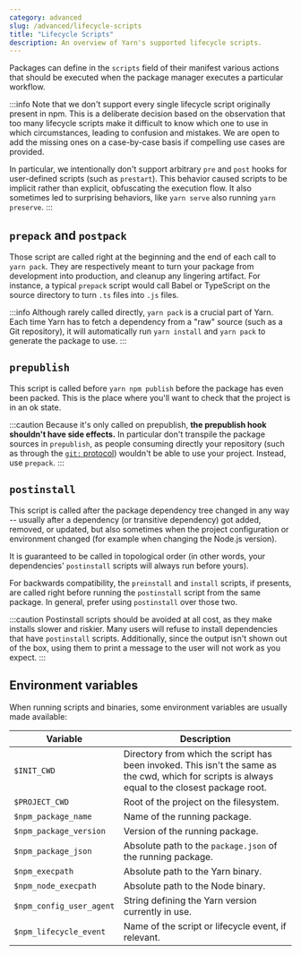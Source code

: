 ```yaml
---
category: advanced
slug: /advanced/lifecycle-scripts
title: "Lifecycle Scripts"
description: An overview of Yarn's supported lifecycle scripts.
---
```


Packages can define in the `scripts` field of their manifest various actions that should be executed when the package manager executes a particular workflow.

:::info
Note that we don't support every single lifecycle script originally present in npm. This is a deliberate decision based on the observation that too many lifecycle scripts make it difficult to know which one to use in which circumstances, leading to confusion and mistakes. We are open to add the missing ones on a case-by-case basis if compelling use cases are provided.

In particular, we intentionally don't support arbitrary `pre` and `post` hooks for user-defined scripts (such as `prestart`). This behavior caused scripts to be implicit rather than explicit, obfuscating the execution flow. It also sometimes led to surprising behaviors, like `yarn serve` also running `yarn preserve`.
:::

## `prepack` and `postpack`

Those script are called right at the beginning and the end of each call to `yarn pack`. They are respectively meant to turn your package from development into production, and cleanup any lingering artifact. For instance, a typical `prepack` script would call Babel or TypeScript on the source directory to turn `.ts` files into `.js` files.

:::info
Although rarely called directly, `yarn pack` is a crucial part of Yarn. Each time Yarn has to fetch a dependency from a "raw" source (such as a Git repository), it will automatically run `yarn install` and `yarn pack` to generate the package to use.
:::

## `prepublish`

This script is called before `yarn npm publish` before the package has even been packed. This is the place where you'll want to check that the project is in an ok state.

:::caution
Because it's only called on prepublish, **the prepublish hook shouldn't have side effects.** In particular don't transpile the package sources in `prepublish`, as people consuming directly your repository (such as through the [`git:` protocol](/protocol/git)) wouldn't be able to use your project. Instead, use `prepack`.
:::

## `postinstall`

This script is called after the package dependency tree changed in any way -- usually after a dependency (or transitive dependency) got added, removed, or updated, but also sometimes when the project configuration or environment changed (for example when changing the Node.js version).

It is guaranteed to be called in topological order (in other words, your dependencies' `postinstall` scripts will always run before yours).

For backwards compatibility, the `preinstall` and `install` scripts, if presents, are called right before running the `postinstall` script from the same package. In general, prefer using `postinstall` over those two.

:::caution
Postinstall scripts should be avoided at all cost, as they make installs slower and riskier. Many users will refuse to install dependencies that have `postinstall` scripts. Additionally, since the output isn't shown out of the box, using them to print a message to the user will not work as you expect.
:::

## Environment variables

When running scripts and binaries, some environment variables are usually made available:

| Variable | Description |
| --- | --- |
| `$INIT_CWD` | Directory from which the script has been invoked. This isn't the same as the cwd, which for scripts is always equal to the closest package root. |
| `$PROJECT_CWD` | Root of the project on the filesystem. |
| `$npm_package_name` | Name of the running package. |
| `$npm_package_version` | Version of the running package. |
| `$npm_package_json` | Absolute path to the `package.json` of the running package. |
| `$npm_execpath` | Absolute path to the Yarn binary. |
| `$npm_node_execpath` | Absolute path to the Node binary. |
| `$npm_config_user_agent` | String defining the Yarn version currently in use. |
| `$npm_lifecycle_event` | Name of the script or lifecycle event, if relevant. |
